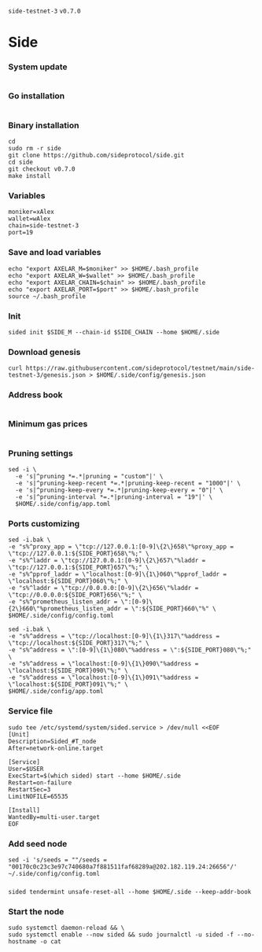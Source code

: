 `side-testnet-3` `v0.7.0`
# Side

### System update
```

```

### Go installation
```

```

### Binary installation
```
cd
sudo rm -r side
git clone https://github.com/sideprotocol/side.git
cd side
git checkout v0.7.0
make install
```

### Variables
```
moniker=xAlex
wallet=wAlex
chain=side-testnet-3
port=19
```

### Save and load variables
```
echo "export AXELAR_M=$moniker" >> $HOME/.bash_profile
echo "export AXELAR_W=$wallet" >> $HOME/.bash_profile
echo "export AXELAR_CHAIN=$chain" >> $HOME/.bash_profile
echo "export AXELAR_PORT=$port" >> $HOME/.bash_profile
source ~/.bash_profile
```

### Init
```
sided init $SIDE_M --chain-id $SIDE_CHAIN --home $HOME/.side
```

### Download genesis
```
curl https://raw.githubusercontent.com/sideprotocol/testnet/main/side-testnet-3/genesis.json > $HOME/.side/config/genesis.json
```

### Address book
```

```

### Minimum gas prices 
```

```

### Pruning settings
```
sed -i \
  -e 's|^pruning *=.*|pruning = "custom"|' \
  -e 's|^pruning-keep-recent *=.*|pruning-keep-recent = "1000"|' \
  -e 's|^pruning-keep-every *=.*|pruning-keep-every = "0"|' \
  -e 's|^pruning-interval *=.*|pruning-interval = "19"|' \
  $HOME/.side/config/app.toml
```

### Ports customizing
```
sed -i.bak \
-e "s%^proxy_app = \"tcp://127.0.0.1:[0-9]\{2\}658\"%proxy_app = \"tcp://127.0.0.1:${SIDE_PORT}658\"%;" \
-e "s%^laddr = \"tcp://127.0.0.1:[0-9]\{2\}657\"%laddr = \"tcp://127.0.0.1:${SIDE_PORT}657\"%;" \
-e "s%^pprof_laddr = \"localhost:[0-9]\{1\}060\"%pprof_laddr = \"localhost:${SIDE_PORT}060\"%;" \
-e "s%^laddr = \"tcp://0.0.0.0:[0-9]\{2\}656\"%laddr = \"tcp://0.0.0.0:${SIDE_PORT}656\"%;" \
-e "s%^prometheus_listen_addr = \":[0-9]\{2\}660\"%prometheus_listen_addr = \":${SIDE_PORT}660\"%" \
$HOME/.side/config/config.toml

sed -i.bak \
-e "s%^address = \"tcp://localhost:[0-9]\{1\}317\"%address = \"tcp://localhost:${SIDE_PORT}317\"%;" \
-e "s%^address = \":[0-9]\{1\}080\"%address = \":${SIDE_PORT}080\"%;" \
-e "s%^address = \"localhost:[0-9]\{1\}090\"%address = \"localhost:${SIDE_PORT}090\"%;" \
-e "s%^address = \"localhost:[0-9]\{1\}091\"%address = \"localhost:${SIDE_PORT}091\"%;" \
$HOME/.side/config/app.toml
```

### Service file
```
sudo tee /etc/systemd/system/sided.service > /dev/null <<EOF
[Unit]
Description=Sided_#T_node
After=network-online.target

[Service]
User=$USER
ExecStart=$(which sided) start --home $HOME/.side
Restart=on-failure
RestartSec=3
LimitNOFILE=65535

[Install]
WantedBy=multi-user.target
EOF
```

### Add seed node
```
sed -i 's/seeds = ""/seeds = "00170c0c23c3e97c740680a7f881511faf68289a@202.182.119.24:26656"/' ~/.side/config/config.toml
```

###
```
sided tendermint unsafe-reset-all --home $HOME/.side --keep-addr-book
```

### Start the node
```
sudo systemctl daemon-reload && \
sudo systemctl enable --now sided && sudo journalctl -u sided -f --no-hostname -o cat
```

###
```

```

###
```

```

###
```

```

###
```

```

###
```

```

###
```

```

###
```

```

###
```

```

###
```

```

